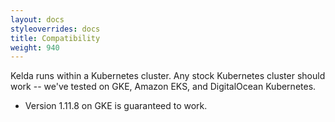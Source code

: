 ```yaml
---
layout: docs
styleoverrides: docs
title: Compatibility
weight: 940
---
```


Kelda runs within a Kubernetes cluster. Any stock Kubernetes cluster should work -- we've tested on GKE, Amazon EKS, and DigitalOcean Kubernetes.

- Version 1.11.8 on GKE is guaranteed to work.
